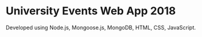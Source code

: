 # University Events Web App 2018

Developed using Node.js, Mongoose.js, MongoDB, HTML, CSS, JavaScript.
